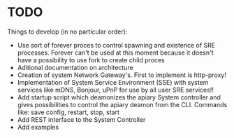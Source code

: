 # TODO

Things to develop (in no particular order):

  * Use sort of forever proces to control spawning and existence of SRE processes. Forever can't be used at this moment because it doesn't have a possibility to use fork to create child proces
  * Aditional documentation on architecture
  * Creation of system Network Gateway's. First to implement is http-proxy!
  * Implementation of System Service Environment (SSE) with system services like mDNS, Bonjour, uPnP for use by all user SRE services!!
  * Add startup script which deamonizes the apiary System controller and gives possibilities to control the apiary deamon from the CLI. Commands like: save config, restart, stop, start
  * Add REST interface to the System Controller
  * Add examples